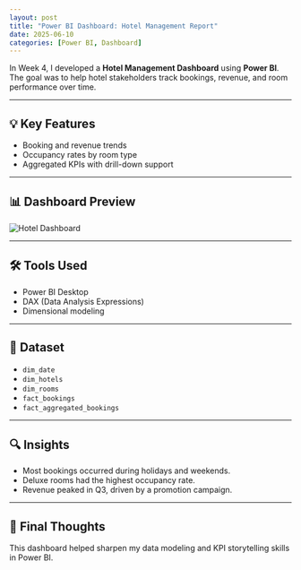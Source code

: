 ```yaml
---
layout: post
title: "Power BI Dashboard: Hotel Management Report"
date: 2025-06-10
categories: [Power BI, Dashboard]
---
```


In Week 4, I developed a **Hotel Management Dashboard** using **Power BI**. The goal was to help hotel stakeholders track bookings, revenue, and room performance over time.

---

## 💡 Key Features

- Booking and revenue trends
- Occupancy rates by room type
- Aggregated KPIs with drill-down support

---

## 📊 Dashboard Preview

![Hotel Dashboard](/assets/images/week4-powerbi.png)

---

## 🛠 Tools Used

- Power BI Desktop
- DAX (Data Analysis Expressions)
- Dimensional modeling

---

## 📁 Dataset

- `dim_date`
- `dim_hotels`
- `dim_rooms`
- `fact_bookings`
- `fact_aggregated_bookings`

---

## 🔍 Insights

- Most bookings occurred during holidays and weekends.
- Deluxe rooms had the highest occupancy rate.
- Revenue peaked in Q3, driven by a promotion campaign.

---

## 📎 Final Thoughts

This dashboard helped sharpen my data modeling and KPI storytelling skills in Power BI.
